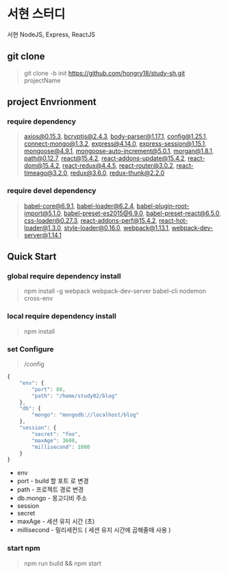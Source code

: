 # 서현 스터디

서현 NodeJS, Express, ReactJS

## git clone
> git clone -b init https://github.com/hongry18/study-sh.git projectName

## project Envrionment

### require dependency
> axios@0.15.3, bcryptjs@2.4.3, body-parser@1.17.1, config@1.25.1, connect-mongo@1.3.2, express@4.14.0, express-session@1.15.1, mongoose@4.9.1, mongoose-auto-increment@5.0.1, morgan@1.8.1, path@0.12.7, react@15.4.2, react-addons-update@15.4.2, react-dom@15.4.2, react-redux@4.4.5, react-router@3.0.2, react-timeago@3.2.0, redux@3.6.0, redux-thunk@2.2.0

### require devel dependency
> babel-core@6.9.1, babel-loader@6.2.4, babel-plugin-root-import@5.1.0, babel-preset-es2015@6.9.0, babel-preset-react@6.5.0, css-loader@0.27.3, react-addons-perf@15.4.2, react-hot-loader@1.3.0, style-loader@0.16.0, webpack@1.13.1, webpack-dev-server@1.14.1

## Quick Start

### global require dependency install
> npm install -g webpack webpack-dev-server babel-cli nodemon cross-env

### local require dependency install
> npm install

### set Configure
> /config
```javascript
{
    "env": {
        "port": 80,
        "path": "/home/study02/blog"
    },
    "db": {
        "mongo": "mongodb://localhost/blog"
    },
    "session": {
        "secret": "foo",
        "maxAge": 3600,
        "millisecond": 1000
    }
}
```

* env
 * port - build 할 포트 로 변경
 * path - 프로젝트 경로 변경
* db.mongo - 몽고디비 주소
* session
 * secret
 * maxAge - 세션 유지 시간 (초)
 * millisecond - 밀리세컨드 ( 세션 유지 시간에 곱해줄때 사용 )

### start npm
> npm run build && npm start
